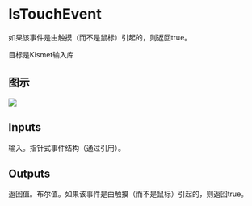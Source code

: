 # IsTouchEvent

如果该事件是由触摸（而不是鼠标）引起的，则返回true。

目标是Kismet输入库

## 图示

![]($-20221218-19291781.png)

## Inputs

输入。指针式事件结构（通过引用）。  

## Outputs

返回值。布尔值。如果该事件是由触摸（而不是鼠标）引起的，则返回true。
